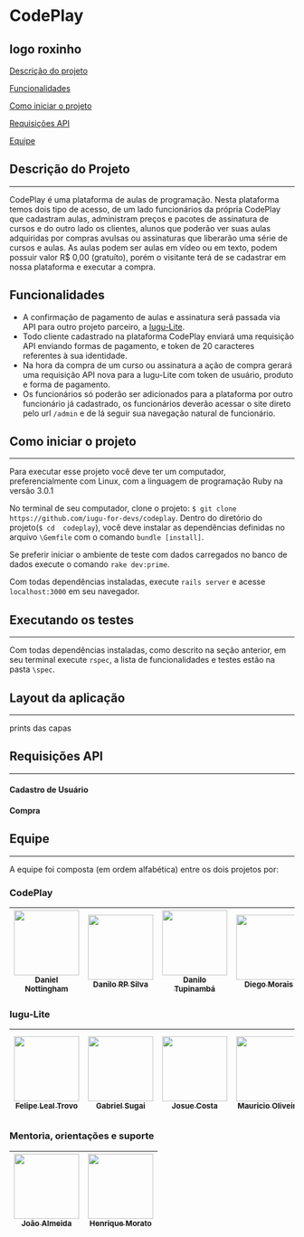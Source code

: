 # CodePlay
logo roxinho
------

 [Descrição do projeto](#descrição-do-projeto)

 [Funcionalidades](#funcionalidades)

 [Como iniciar o projeto](#como-iniciar-o-projeto)

 [Requisições API](#requisições-api)

 [Equipe](#equipe)


## Descrição do Projeto
------

CodePlay é uma plataforma de aulas de programação. Nesta plataforma temos dois tipo de acesso, de um lado funcionários da própria CodePlay que cadastram aulas, administram preços e pacotes de assinatura de cursos e do outro lado os clientes, alunos que poderão ver suas aulas adquiridas por compras avulsas ou assinaturas que liberarão uma série de cursos e aulas. 
As aulas podem ser aulas em vídeo ou em texto, podem possuir valor R$ 0,00 (gratuíto), porém o visitante terá de se cadastrar em nossa plataforma e executar a compra.


## Funcionalidades

 - A confirmação de pagamento de aulas e assinatura será passada via API para outro projeto parceiro, a [Iugu-Lite](https://github.com/iugu-for-devs/iugu-lite).
 - Todo cliente cadastrado na plataforma CodePlay enviará uma requisição API enviando formas de pagamento, e token de 20 caracteres referentes à sua identidade. 
 - Na hora da compra de um curso ou assinatura a ação de compra gerará uma requisição API nova para a Iugu-Lite com token de usuário, produto e forma de pagamento.
 - Os funcionários só poderão ser adicionados para a plataforma por outro funcionário já cadastrado, os funcionários deverão acessar o site direto pelo url `/admin` e de lá seguir sua navegação natural de funcionário.

## Como iniciar o projeto

------

Para executar esse projeto você deve ter um computador, preferencialmente com Linux, com a linguagem de programação Ruby na versão 3.0.1

No terminal de seu computador, clone o projeto:  ```$ git clone https://github.com/iugu-for-devs/codeplay```. Dentro do diretório do projeto(`$ cd  codeplay`), você deve instalar as dependências definidas no arquivo `\Gemfile` com o comando `bundle [install]`.

Se preferir iniciar o ambiente de teste com dados carregados no banco de dados execute o comando `rake dev:prime`.

Com todas dependências instaladas, execute `rails server` e acesse `localhost:3000` em seu navegador.

## Executando os testes

------

Com todas dependências instaladas, como descrito na seção anterior, em seu terminal execute `rspec`, a lista de funcionalidades e testes estão na pasta `\spec`.

## Layout da aplicação
------

prints das capas

## Requisições API
------
#### Cadastro de Usuário

#### Compra


## Equipe

------

A equipe foi composta (em ordem alfabética) entre os dois projetos por: 

### CodePlay

| [<img src="https://avatars.githubusercontent.com/u/54644738?v=4" width=115><br><sub>Daniel Nottingham</sub>](https://github.com/danielnottingham) |  [<img src="https://avatars.githubusercontent.com/u/51976242?v=4" width=115><br><sub>Danilo RP Silva</sub>](https://github.com/danilorpsilva) |  [<img src="https://avatars.githubusercontent.com/u/56041076?v=4" width=115><br><sub>Danilo Tupinambá</sub>](https://github.com/DanTupi) |  [<img src="https://avatars.githubusercontent.com/u/14100453?v=4" width=115><br><sub>Diego Morais</sub>](https://github.com/diegormorais) |  [<img src="https://avatars.githubusercontent.com/u/32024550?v=4" width=115><br><sub>Guilherme Roque</sub>](https://github.com/GuiRokk) |  [<img src="https://avatars.githubusercontent.com/u/47226735?v=4" width=115><br><sub>Janilson Silva</sub>](https://github.com/Jannilsonn) |  [<img src="https://avatars.githubusercontent.com/u/41846128?v=4" width=115><br><sub>Jorge Borges</sub>](https://github.com/JorgeLAB) |  [<img src="https://avatars.githubusercontent.com/u/58781731?v=4" width=115><br><sub>Lucas Benevides</sub>](https://github.com/lBenevides) |  [<img src="https://avatars.githubusercontent.com/u/64924139?v=4" width=115><br><sub>Matheus T Lacerda</sub>](https://github.com/Matheustlacerda) |  [<img src="https://avatars.githubusercontent.com/u/42424774?v=4" width=115><br><sub>Marcos Antonio</sub>](https://github.com/marcosantonio0307) |  [<img src="https://avatars.githubusercontent.com/u/59203134?v=4" width=115><br><sub>Samuel Santos</sub>](https://github.com/batistasamuel) |
| :---: | :---: | :---: | :---: | :---: | :---: | :---: | :---: | :---: | :---: |  :---: | 

### Iugu-Lite

| [<img src="https://avatars.githubusercontent.com/u/15835917?v=4" width=115><br><sub>Felipe Leal Trovo</sub>](https://github.com/FelipeLTrovo) |  [<img src="https://avatars.githubusercontent.com/u/26432843?v=4" width=115><br><sub>Gabriel Sugai</sub>](https://github.com/gabrielsugai) |  [<img src="https://avatars.githubusercontent.com/u/44443163?v=4" width=115><br><sub>Josue Costa</sub>](https://github.com/J-Costa) |  [<img src="https://avatars.githubusercontent.com/u/56566907?v=4" width=115><br><sub>Mauricio Oliveira</sub>](https://github.com/mau-os) |  [<img src="https://avatars.githubusercontent.com/u/14550093?v=4" width=115><br><sub>Andre Torres</sub>](https://github.com/andre-dan) |  [<img src="https://avatars.githubusercontent.com/u/67444676?v=4" width=115><br><sub>Leandro Couto</sub>](https://github.com/leandrohorizon) |  [<img src="https://avatars.githubusercontent.com/u/55258258?v=4" width=115><br><sub>Ana Beatriz Rodrigues</sub>](https://github.com/mntrrdrgs) |  [<img src="https://avatars.githubusercontent.com/u/77302037?v=4" width=115><br><sub>Lucas Yoiti</sub>](https://github.com/lucasy95) |  [<img src="https://avatars.githubusercontent.com/u/15333889?v=4" width=115><br><sub>Simone Abreu</sub>](https://github.com/siabreu) |  [<img src="https://avatars.githubusercontent.com/u/2307388?v=4" width=115><br><sub>Heitor Adão</sub>](https://github.com/heitoradao) |
| :---: | :---: | :---: | :---: | :---: | :---: | :---: | :---: | :---: | :---: | 

### Mentoria, orientações e suporte

| [<img src="https://avatars.githubusercontent.com/u/441456?v=4" width=115><br><sub>João Almeida</sub>](https://github.com/joaorsalmeida) |  [<img src="https://avatars.githubusercontent.com/u/9326123?v=4" width=115><br><sub>Henrique Morato</sub>](https://github.com/gabrielsugai) | 
| :---: | :---: |
